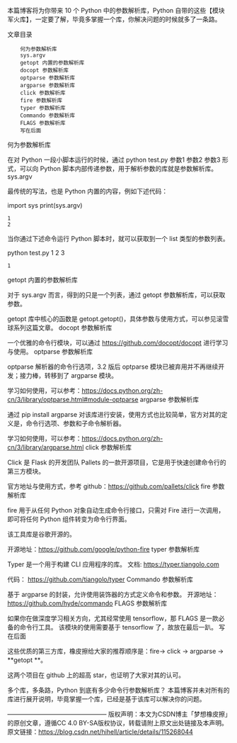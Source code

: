 本篇博客将为你带来 10 个 Python 中的参数解析库，Python 自带的这些【模块军火库】，一定要了解，毕竟多掌握一个库，你解决问题的时候就多了一条路。

文章目录

        何为参数解析库
        sys.argv
        getopt 内置的参数解析库
        docopt 参数解析库
        optparse 参数解析库
        argparse 参数解析库
        click 参数解析库
        fire 参数解析库
        typer 参数解析库
        Commando 参数解析库
        FLAGS 参数解析库
        写在后面

何为参数解析库

在对 Python 一段小脚本运行的时候，通过 python test.py 参数1 参数2 参数3 形式，可以向 Python 脚本内部传递参数，用于解析参数的库就是参数解析库。
sys.argv

最传统的写法，也是 Python 内置的内容，例如下述代码：

import sys
print(sys.argv)

    1
    2

当你通过下述命令运行 Python 脚本时，就可以获取到一个 list 类型的参数列表。

python test.py 1 2 3

    1

getopt 内置的参数解析库

对于 sys.argv 而言，得到的只是一个列表，通过 getopt 参数解析库，可以获取参数。

getopt 库中核心的函数是 getopt.getopt()，具体参数与使用方式，可以参见滚雪球系列这篇文章。
docopt 参数解析库

一个优雅的命令行模块，可以通过 https://github.com/docopt/docopt 进行学习与使用。
optparse 参数解析库

optparse 解析器的命令行选项，3.2 版后 optparse 模块已被弃用并不再继续开发；接力棒，转移到了 argparse 模块。

学习如何使用，可以参考：https://docs.python.org/zh-cn/3/library/optparse.html#module-optparse
argparse 参数解析库

通过 pip install argparse 对该库进行安装，使用方式也比较简单，官方对其的定义是，命令行选项、参数和子命令解析器。

学习如何使用，可以参考：https://docs.python.org/zh-cn/3/library/argparse.html
click 参数解析库

Click 是 Flask 的开发团队 Pallets 的一款开源项目，它是用于快速创建命令行的第三方模块。

官方地址与使用方式，参考 github：https://github.com/pallets/click
fire 参数解析库

fire 用于从任何 Python 对象自动生成命令行接口，只需对 Fire 进行一次调用，即可将任何 Python 组件转变为命令行界面。

该工具库是谷歌开源的。

开源地址：https://github.com/google/python-fire
typer 参数解析库

Typer 是一个用于构建 CLI 应用程序的库。
文档: https://typer.tiangolo.com

代码： https://github.com/tiangolo/typer
Commando 参数解析库

基于 argparse 的封装，允许使用装饰器的方式定义命令和参数。
开源地址：https://github.com/hyde/commando
FLAGS 参数解析库

如果你在做深度学习相关方向，尤其经常使用 tensorflow，那 FLAGS 是一款必备的命令行工具。
该模块的使用需要基于 tensorflow 了，故放在最后一趴。
写在后面

这些优质的第三方库，橡皮擦给大家的推荐顺序是：fire-> click -> argparse -> **getopt **。

这两个项目在 github 上的超高 star，也证明了大家对其的认可。

多个库，多条路，Python 到底有多少命令行参数解析库？
本篇博客并未对所有的库进行展开说明，毕竟掌握一个库，已经是基于该库可以解决你的问题。



————————————————
版权声明：本文为CSDN博主「梦想橡皮擦」的原创文章，遵循CC 4.0 BY-SA版权协议，转载请附上原文出处链接及本声明。
原文链接：https://blog.csdn.net/hihell/article/details/115268044

